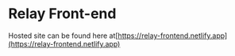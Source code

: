# Relay Front-end

Hosted site can be found here at[https://relay-frontend.netlify.app](https://relay-frontend.netlify.app)
